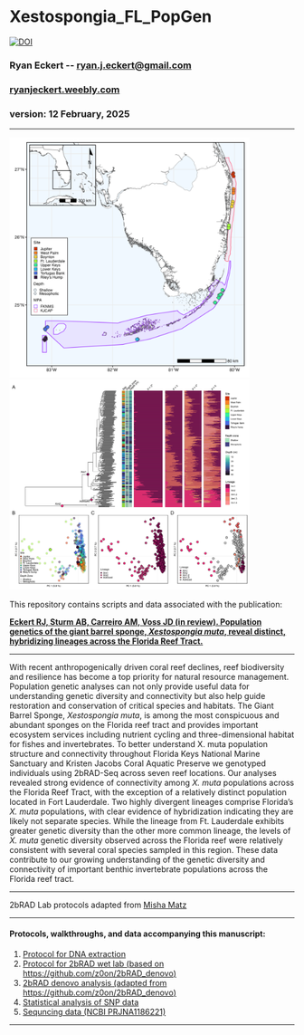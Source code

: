 # Xestospongia_FL_PopGen
 
[![DOI](https://zenodo.org/badge/DOI/10.5281/zenodo.14861674.svg)](https://doi.org/10.5281/zenodo.14861674)


### Ryan Eckert -- <ryan.j.eckert@gmail.com>
### [ryanjeckert.weebly.com](https://ryanjeckert.weebly.com)
### version: 12 February, 2025

------------------------------------------------------------------------
<img src="figures/figure1.png" width="425"/> <img src="figures/figure2.png" width="425"/> 

This repository contains scripts and data associated with the publication:

**[Eckert RJ, Sturm AB, Carreiro AM, Voss JD (in review). Population genetics of the giant barrel sponge, *Xestospongia muta*, reveal distinct, hybridizing lineages across the Florida Reef Tract.](https://)**

------------------------------------------------------------------------

With recent anthropogenically driven coral reef declines, reef biodiversity and resilience has become a top priority for natural resource management. Population genetic analyses can not only provide useful data for understanding genetic diversity and connectivity but also help guide restoration and conservation of critical species and habitats. The Giant Barrel Sponge, *Xestospongia muta*, is among the most conspicuous and abundant sponges on the Florida reef tract and provides important ecosystem services including nutrient cycling and three-dimensional habitat for fishes and invertebrates. To better understand X. muta population structure and connectivity throughout Florida Keys National Marine Sanctuary and Kristen Jacobs Coral Aquatic Preserve we genotyped individuals using 2bRAD-Seq across seven reef locations. Our analyses revealed strong evidence of connectivity among *X. muta* populations across the Florida Reef Tract, with the exception of a relatively distinct population located in Fort Lauderdale. Two highly divergent lineages comprise Florida’s *X. muta* populations, with clear evidence of hybridization indicating they are likely not separate species. While the lineage from Ft. Lauderdale exhibits greater genetic diversity than the other more common lineage, the levels of *X. muta* genetic diversity observed across the Florida reef were relatively consistent with several coral species sampled in this region. These data contribute to our growing understanding of the genetic diversity and connectivity of important benthic invertebrate populations across the Florida reef tract. 


------------------------------------------------------------------------

2bRAD Lab protocols adapted from [Misha Matz](https://docs.google.com/document/d/1am7L_Pa5JQ4sSx0eT5j4vdNPy5FUAtMZRsJZ0Ar5g9U/edit?usp=sharing)

------------------------------------------------------------------------

#### Protocols, walkthroughs, and data accompanying this manuscript:

1.  [Protocol for DNA extraction](https://ryaneckert.github.io/labProtocols/dnaExtraction/)
2.  [Protocol for 2bRAD wet lab (based on https://github.com/z0on/2bRAD_denovo)](https://ryaneckert.github.io/labProtocols/2bRAD/)
3.  [2bRAD denovo analysis (adapted from https://github.com/z0on/2bRAD_denovo)](https://ryaneckert.github.io/Xestospongia_FL_PopGen/code/)
4.  [Statistical analysis of SNP data](https://ryaneckert.github.io/Xestospongia_FL_PopGen/data/)
5. [Sequncing data (NCBI PRJNA1186221)](https://www.ncbi.nlm.nih.gov/biosample?Db=biosample&DbFrom=bioproject&Cmd=Link&LinkName=bioproject_biosample&LinkReadableName=BioSample&ordinalpos=1&IdsFromResult=1186221)
------------------------------------------------------------------------
